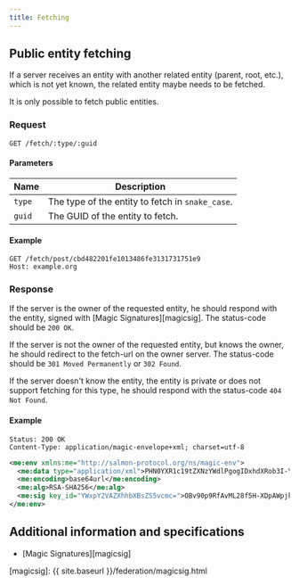 ```yaml
---
title: Fetching
---
```


## Public entity fetching

If a server receives an entity with another related entity (parent, root, etc.), which is not yet known, the related
entity maybe needs to be fetched.

It is only possible to fetch public entities.

### Request

~~~
GET /fetch/:type/:guid
~~~

#### Parameters

| Name   | Description                                      |
| ------ | ------------------------------------------------ |
| `type` | The type of the entity to fetch in `snake_case`. |
| `guid` | The GUID of the entity to fetch.                 |

#### Example

~~~
GET /fetch/post/cbd482201fe1013486fe3131731751e9
Host: example.org
~~~

### Response

If the server is the owner of the requested entity, he should respond with the entity, signed with
[Magic Signatures][magicsig]. The status-code should be `200 OK`.

If the server is not the owner of the requested entity, but knows the owner, he should redirect to the fetch-url on the
owner server. The status-code should be `301 Moved Permanently` or `302 Found`.

If the server doesn't know the entity, the entity is private or does not support fetching for this type, he should
respond with the status-code `404 Not Found`.

#### Example

~~~
Status: 200 OK
Content-Type: application/magic-envelope+xml; charset=utf-8
~~~
~~~xml
<me:env xmlns:me="http://salmon-protocol.org/ns/magic-env">
  <me:data type="application/xml">PHN0YXR1c19tZXNzYWdlPgogIDxhdXRob3I-YWxpY2VAZXhhbXBsZS5vcmc8L2F1dGhvcj4KICA8Z3VpZD5jYmQ0ODIyMDFmZTEwMTM0ODZmZTMxMzE3MzE3NTFlOTwvZ3VpZD4KICA8Y3JlYXRlZF9hdD4yMDE2LTA2LTI5IDA0OjQyOjIzIFVUQzwvY3JlYXRlZF9hdD4KICA8cmF3X21lc3NhZ2U-aSBhbSBhIHZlcnkgaW50ZXJlc3Rpbmcgc3RhdHVzIHVwZGF0ZTwvcmF3X21lc3NhZ2U-CiAgPHB1YmxpYz50cnVlPC9wdWJsaWM-Cjwvc3RhdHVzX21lc3NhZ2U-</me:data>
  <me:encoding>base64url</me:encoding>
  <me:alg>RSA-SHA256</me:alg>
  <me:sig key_id="YWxpY2VAZXhhbXBsZS5vcmc=">OBv90p9RfAvML28f5H-XDpAWpjk7f4W3I6JMY81OSzXEwPJVndNHRjAxifXd_Id1T7lHylyL0cly4ZBI9frTN5bZZg_03SfiEssZSj0a6KgEnNFIBh1ZG_7WUWon92jJCAO6f2SzVCjdcPSuRYZElFsQSp7zLxAV-Fz5oTdZanY=</me:sig>
</me:env>
~~~

## Additional information and specifications

* [Magic Signatures][magicsig]

[magicsig]: {{ site.baseurl }}/federation/magicsig.html
